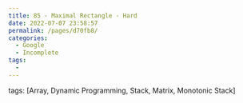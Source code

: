```yaml
---
title: 85 - Maximal Rectangle - Hard
date: 2022-07-07 23:58:57
permalink: /pages/d70fb8/
categories:
  - Google
  - Incomplete
tags:
  - 
---
```

tags: [Array, Dynamic Programming, Stack, Matrix, Monotonic Stack]